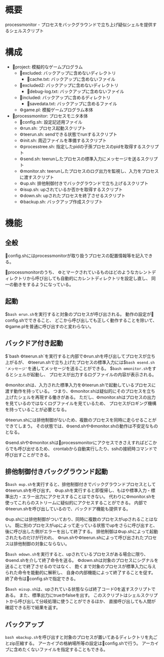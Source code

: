 
# 概要

processmonitor - プロセスをバックグラウンドで立ち上げ疑似シェルを提供するシェルスクリプト

# 構成

- 📂project: 模擬的なゲームプログラム
  - 📂excluded: バックアップに含めないディレクトリ
    - 📄cache.txt: バックアップに含めないファイル
  - 📂excluded2: バックアップに含めないディレクトリ
    - 📄debug-log.txt: バックアップに含めないファイル
  - 📂included: バックアップに含めるディレクトリ
    - 📄savedata.txt: バックアップに含めるファイル
  - ⚙game.pl: 模擬ゲームプログラム本体
- 📂processmonitor: プロセスモニタ本体
  - 📝config.sh: 設定記述用ファイル
  - ⚙run.sh: プロセス起動スクリプト
  - ⚙teerun.sh: sendできる状態でrunするスクリプト
  - ⚙init.sh: 周辺ファイルを準備するスクリプト
  - ⚙processtree.sh: 指定したpidの子孫プロセスのpidを取得するスクリプト
  - ⚙send.sh: teerunしたプロセスの標準入力にメッセージを送るスクリプト
  - ⚙monitor.sh: teerunしたプロセスのログ出力を監視し、入力をプロセスに渡すスクリプト
  - ⚙up.sh: 排他制御付きでバックグラウンドで立ち上げるスクリプト
  - ⚙isup.sh: upされているか否かを取得するスクリプト
  - ⚙down.sh: upされたプロセスを終了させるスクリプト
  - ⚙backup.sh: バックアップ作成スクリプト

# 機能

## 全般

📝config.shにはprocessmonitorが取り扱うプロセスの配置情報等を記入できる。

📂processmonitorのうち、
⚙とマークされているものはどのようなカレントディレクトリから呼び出しても自動的にカレントディレクトリを設定し直し、
同一の動きをするようになっている。

## 起動

$`bash ⚙run.sh`を実行すると対象のプロセスが呼び出される。
動作の設定が📝config.shでできること、
どこから呼び出しても正しく動作することを除いて、
⚙game.plを普通に呼び出すのと変わらない。

## バックドア付き起動

$`bash ⚙teerun.sh`を実行すると内部で⚙run.shを呼び出してプロセスが立ち上がるが、
⚙teerun.shで立ち上げたプロセスの標準入力には$`bash ⚙send.sh 'メッセージ'`を通してメッセージを送ることができる。
$`bash ⚙monitor.sh`をするとシェルが起動し、
プロセスが出力するログファイルの内容が表示される。

⚙monitor.shは、入力された標準入力を⚙teerun.shで起動しているプロセスに渡す動作を持っている。
つまり、⚙monitor.shは疑似的にそのプロセスを立ち上げたシェルを再現する働きがある。
ただし、⚙monitor.shはプロセスの出力を見ているのではなくログファイルを見ているため、
プロセスがロギング機構を持っていることが必要となる。

⚙teerun.shには排他制御がないため、複数のプロセスを同時に走らせることができてしまう。
その状態では、⚙send.shや⚙monitor.shの動作は不安定なものとなる。

⚙send.shや⚙monitor.shは📂processmonitorにアクセスできさえすればどこからでも呼び出せるため、
crontabから自動実行したり、sshの接続時コマンドで呼び出すことができる。

## 排他制御付きバックグラウンド起動

$`bash ⚙up.sh`を実行すると、排他制御付きでバックグラウンドプロセスとして⚙teerun.shを呼び出す。
⚙up.shを実行すると即復帰し、もはや標準入力・標準出力・エラー出力にアクセスすることはできない。
代わりに⚙monitor.shを使ってこれらのストリームに疑似的にアクセスすることができる。
内部で⚙teerun.shを呼び出しているので、バックドア機能も提供する。

⚙up.shには排他制御がついており、同時に複数のプロセスがupされることはない。
既に別のプロセスがupによって走っている状態でupをさらに呼び出すと、
後に呼び出した側がエラーを出して終了する。
排他制御は⚙up.shによって起動されたものだけが行われ、
⚙run.shや⚙teerun.shによって呼び出されたプロセスは排他制御の対象にならない。

$`bash ⚙down.sh`を実行すると、upされているプロセスがある場合に限り、
⚙send.shを介して終了命令を送る。
⚙down.shは対象のプロセスにシグナルを送ることで終了させるのではなく、
飽くまで対象のプロセスが標準入力に与えられた命令を能動的に解釈し、
自身の内部機能によって終了することを促す。
終了命令は📝config.shで指定できる。

$`bash ⚙isup.sh`は、upされている状態ならば終了コード0を返すスクリプトである。
また、標準出力にtrueかfalseを出す。
このスクリプトはシェルスクリプトから呼び出して分岐処理に使うことができるほか、
直接呼び出しても人間が確認できる形で結果を返す。

## バックアップ

`bash ⚙backup.sh`を呼び出すと対象のプロセスが置いてあるディレクトリを丸ごとzip圧縮する。
アーカイブの格納場所等の設定は📝config.shで行う。
アーカイブに含めたくないファイルを指定することもできる。
